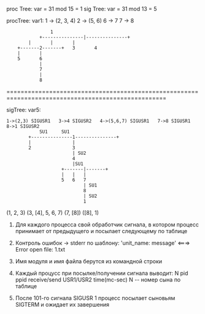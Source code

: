 proc Tree: var = 31 mod 15 = 1
sig Tree: var = 31 mod 13 = 5

procTree:
	var1: 
	1 -> (2, 3, 4)	2 -> (5, 6)	6 -> 7	7 -> 8

					1
		        +---------------|---------------+
			|		|		|
		+-------2-------+	3		4
		|		|
		5		6	
				|
				7
				|
				8

===================================================================================================

sigTree:
	var5:
	
	1->(2,3) SIGUSR1   3->4 SIGUSR2   4->(5,6,7) SIGUSR1   7->8 SIGUSR1   8->1 SIGUSR2
				SU1		SU1
			+---------------1---------------+
			|				|
			2				3
							| SU2
							4
							|SU1
						+-------|-------+
						|	|	|
						5	6	7
								| SU1
								8
								| SU2
								1
					
(1, 2, 3)
(3, [4], 5, 6, 7)
(7, [8])
([8], 1)
	

1. Для каждого процесса свой обработчик сигнала, в котором процесс принимает от предыдущего и посылает следующему по таблице
2. Контроль ошибок -> stderr по шаблону: 'unit_name: message'  <===>  Error open file: 1.txt
3. Имя модуля и имя файла берутся из командной строки
4. Каждый процусс при посылке/получении сигнала выводит:
	N  pid  ppid  receive/send  USR1/USR2  time(mс-sec)
    N -- номер сына по таблице

5. После 101-го сигнала SIGUSR 1 процесс посылает сыновьям SIGTERM и ожидает их завершения


